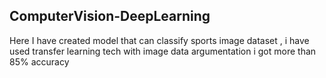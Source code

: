 ## ComputerVision-DeepLearning
Here I have created model that can classify sports image dataset ,  i have used transfer learning tech with image data argumentation i got more than 85% accuracy
